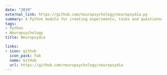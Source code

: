 ```yaml
---
date: "2019"
external_link: https://github.com/neuropsychology/neuropsydia.py
summary: A Python module for creating experiments, tasks and questionnaires
tags:
- Python
- Neuropsychology
title: Neuropsydia

links:
- icon: github
  icon_pack: fab
  name: GitHub
  url: https://github.com/neuropsychology/neuropsydia
---
```

